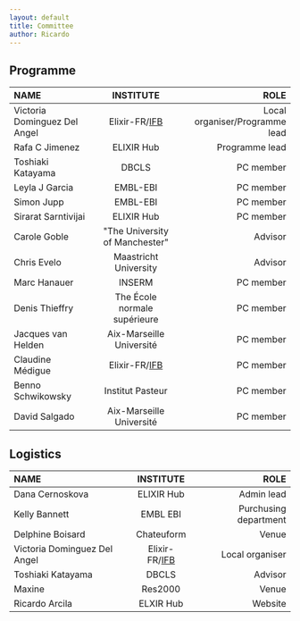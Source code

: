 ```yaml
---
layout: default
title: Committee
author: Ricardo
---
```

## Programme

**NAME**|**INSTITUTE**|**ROLE**
:-----|:-----:|-----:
Victoria Dominguez Del Angel|Elixir-FR/[IFB](https://www.france-bioinformatique.fr/ "IFB")|Local organiser/Programme lead
Rafa C Jimenez|ELIXIR Hub|Programme lead
Toshiaki Katayama|DBCLS|PC member
Leyla J Garcia|EMBL-EBI|PC member
Simon Jupp|EMBL-EBI|PC member
Sirarat Sarntivijai|ELIXIR Hub|PC member
Carole Goble|"The University of Manchester"|Advisor
Chris Evelo|Maastricht University|Advisor
Marc Hanauer|INSERM|PC member
Denis Thieffry|The École normale supérieure|PC member
Jacques van Helden|Aix-Marseille Université|PC member
Claudine Médigue|Elixir-FR/[IFB](https://www.france-bioinformatique.fr/ "IFB")|PC member
Benno Schwikowsky|Institut Pasteur|PC member
David Salgado|Aix-Marseille Université|PC member

## Logistics

**NAME**|**INSTITUTE**|**ROLE**
:-----|:-----:|-----:
Dana Cernoskova|ELIXIR Hub|Admin lead
Kelly Bannett|EMBL EBI|Purchusing department
Delphine Boisard|Chateuform|Venue
Victoria Dominguez Del Angel|Elixir-FR/[IFB](https://www.france-bioinformatique.fr/ "IFB")|Local organiser
Toshiaki Katayama|DBCLS|Advisor
Maxine|Res2000|Venue
Ricardo Arcila|ELXIR Hub|Website

